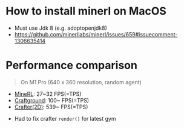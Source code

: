 # How to install minerl on MacOS

- Must use Jdk 8 (e.g. adoptopenjdk8)
- https://github.com/minerllabs/minerl/issues/659#issuecomment-1306635414

# Performance comparison
> On M1 Pro (640 x 360 resolution, random agent)
- [MineRL](https://github.com/minerllabs/minerl): 27~32 FPS(=TPS)
- [Craftground](https://github.com/yhs0602/CraftGround): 100~ FPS(=TPS)
- [Crafter(2D)](https://github.com/danijar/crafter): 539~ FPS(=TPS)

* Had to fix crafter `render()` for latest gym